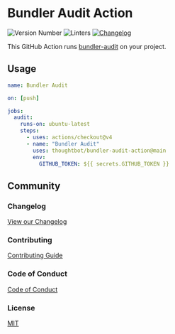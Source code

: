 <!-- Variables -->

[changelog]: /CHANGELOG.md
[coc]: /CODE_OF_CONDUCT.md
[contributing]: /CONTRIBUTING.md
[license]: /LICENSE.md

# Bundler Audit Action

![Version Number](https://img.shields.io/static/v1?label=Version&message=v0.1.0&color=blue)
![Linters](https://github.com/andrewmcodes/bundler-audit-action/workflows/Linters/badge.svg)
[![Changelog](https://github.com/andrewmcodes/rubocop-linter-action/workflows/Changelog/badge.svg)][changelog]

This GitHub Action runs [bundler-audit](https://github.com/rubysec/bundler-audit) on your project.

## Usage

```yml
name: Bundler Audit

on: [push]

jobs:
  audit:
    runs-on: ubuntu-latest
    steps:
      - uses: actions/checkout@v4
      - name: "Bundler Audit"
        uses: thoughtbot/bundler-audit-action@main
        env:
          GITHUB_TOKEN: ${{ secrets.GITHUB_TOKEN }}
```

## Community

### Changelog

[View our Changelog][changelog]

### Contributing

[Contributing Guide][contributing]

### Code of Conduct

[Code of Conduct][coc]

### License

[MIT][license]
